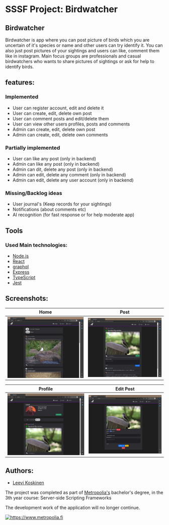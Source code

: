 # SSSF Project: Birdwatcher

## Birdwatcher

Birdwatcher is app where you can post picture of birds which you are uncertain of it's species or name and other users can try identify it. 
You can also just post pictures of your sightings and users can like, comment them like in instagram. 
Main focus groups are professionals and casual birdwatchers who wants to share pictures of sightings or ask for help to identify birds.

## features:
### Implemented
- User can register account, edit and delete it
- User can create, edit, delete own post
- User can comment posts and edit/delete them
- User can view other users profiles, posts and comments
- Admin can create, edit, delete own post
- Admin can create, edit, delete own comments
### Partially implemented
- User can like any post (only in backend)
- Admin can like any post (only in backend)
- Admin can  dit, delete any post (only in backend)
- Admin can edit, delete any comment (only in backend)
- Admin can edit, delete any user account (only in backend)
### Missing/Backlog ideas
- User journal's (Keep records for your sightings)
- Notifications (about comments etc)
- AI recognition (for fast response or for help moderate app)

## Tools
### Used Main technologies:
- [Node.js](https://nodejs.org/en) 
- [React](https://react.dev)
- [graphql](https://graphql.org)
- [Express](https://mariadb.com/kb/en/about-mariadb-connector-j/) 
- [TypeScript](https://www.typescriptlang.org)
- [Jest](https://jestjs.io)

## Screenshots:
| Home | Post |
| --- | --- |
| <img src="screenshots/window1.jpg" alt="Home screen" title="Home screen"> | <img src="screenshots/window2.jpg" alt="Post where is picture of bird" title="Post"> |

| Profile | Edit Post |
| --- | --- |
| <img src="screenshots/window3.jpg" alt="Profile view where you see profile picture and information about user account" title="Profile view"> | <img src="screenshots/window4.jpg" alt="Post editmode" title="Post editmode"> |

## Authors:
- [Leevi Koskinen](https://github.com/leba9999)

The project was completed as part of [Metropolia's](https://www.metropolia.fi) bachelor's degree, in the 3th year course: Server-side Scripting Frameworks

The development work of the application will no longer continue.
<p>
 <a href="https://www.metropolia.fi">
<img src="https://www.metropolia.fi/themes/basic/images/metropolia.svg" width="258" alt="https://www.metropolia.fi" title="https://www.metropolia.fi">
 </a>
</p>
